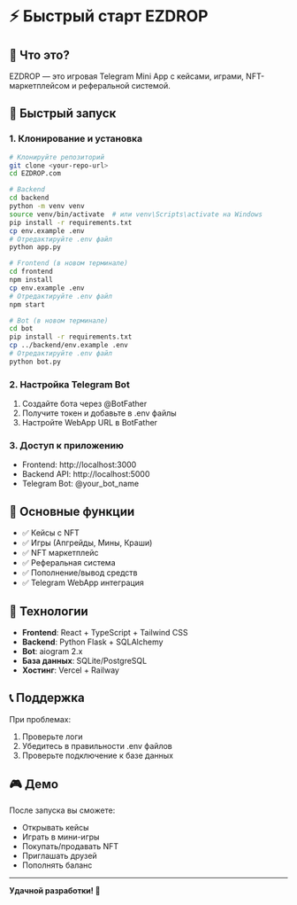 # ⚡ Быстрый старт EZDROP

## 🎯 Что это?

EZDROP — это игровая Telegram Mini App с кейсами, играми, NFT-маркетплейсом и реферальной системой.

## 🚀 Быстрый запуск

### 1. Клонирование и установка

```bash
# Клонируйте репозиторий
git clone <your-repo-url>
cd EZDROP.com

# Backend
cd backend
python -m venv venv
source venv/bin/activate  # или venv\Scripts\activate на Windows
pip install -r requirements.txt
cp env.example .env
# Отредактируйте .env файл
python app.py

# Frontend (в новом терминале)
cd frontend
npm install
cp env.example .env
# Отредактируйте .env файл
npm start

# Bot (в новом терминале)
cd bot
pip install -r requirements.txt
cp ../backend/env.example .env
# Отредактируйте .env файл
python bot.py
```

### 2. Настройка Telegram Bot

1. Создайте бота через @BotFather
2. Получите токен и добавьте в .env файлы
3. Настройте WebApp URL в BotFather

### 3. Доступ к приложению

- Frontend: http://localhost:3000
- Backend API: http://localhost:5000
- Telegram Bot: @your_bot_name

## 📱 Основные функции

- ✅ Кейсы с NFT
- ✅ Игры (Апгрейды, Мины, Краши)
- ✅ NFT маркетплейс
- ✅ Реферальная система
- ✅ Пополнение/вывод средств
- ✅ Telegram WebApp интеграция

## 🔧 Технологии

- **Frontend**: React + TypeScript + Tailwind CSS
- **Backend**: Python Flask + SQLAlchemy
- **Bot**: aiogram 2.x
- **База данных**: SQLite/PostgreSQL
- **Хостинг**: Vercel + Railway

## 📞 Поддержка

При проблемах:
1. Проверьте логи
2. Убедитесь в правильности .env файлов
3. Проверьте подключение к базе данных

## 🎮 Демо

После запуска вы сможете:
- Открывать кейсы
- Играть в мини-игры
- Покупать/продавать NFT
- Приглашать друзей
- Пополнять баланс

---

**Удачной разработки! 🚀** 